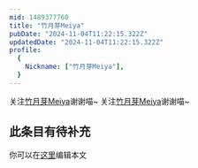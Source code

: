 ```yaml
---
mid: 1489377760
title: "竹月芽Meiya"
pubDate: "2024-11-04T11:22:15.322Z"
updatedDate: "2024-11-04T11:22:15.322Z"
profile:
  {
    Nickname: ["竹月芽Meiya"],
  }
---
```


关注[竹月芽Meiya](https://space.bilibili.com/1489377760)谢谢喵~ 关注[竹月芽Meiya](https://space.bilibili.com/1489377760)谢谢喵~

## 此条目有待补充
你可以在[这里](https://github.com/Yuhanawa/VTuber.ICU-Content/edit/master/v/竹月芽Meiya/index.md)编辑本文
